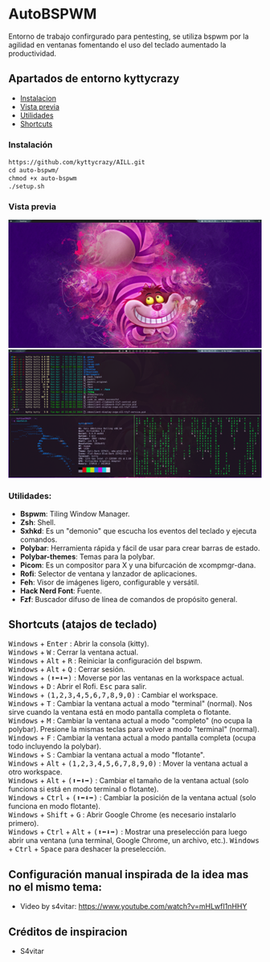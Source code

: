 # AutoBSPWM

Entorno de trabajo confirgurado para pentesting, se utiliza bspwm por la agilidad en ventanas fomentando el uso del teclado aumentado la productividad.

## Apartados de entorno kyttycrazy
* [Instalacion](#instalación)
* [Vista previa](#vista-previa)
* [Utilidades](#utilidades)
* [Shortcuts](#shortcuts-atajos-de-teclado)

### Instalación
```
https://github.com/kyttycrazy/AILL.git
cd auto-bspwm/
chmod +x auto-bspwm
./setup.sh
```
### Vista previa
![kytty]( /assets/1.png)
![kytty]( /assets/2.png)

### Utilidades:
- **Bspwm**: Tiling Window Manager.
- **Zsh**: Shell.
- **Sxhkd**: Es un "demonio" que escucha los eventos del teclado y ejecuta comandos.
- **Polybar**: Herramienta rápida y fácil de usar para crear barras de estado.
- **Polybar-themes**: Temas para la polybar.
- **Picom**: Es un compositor para X y una bifurcación de xcompmgr-dana.
- **Rofi**: Selector de ventana y lanzador de aplicaciones.
- **Feh**: Visor de imágenes ligero, configurable y versátil.
- **Hack Nerd Font**: Fuente.
- **Fzf**: Buscador difuso de línea de comandos de propósito general.

## Shortcuts (atajos de teclado)
<kbd>Windows</kbd> + <kbd>Enter</kbd> : Abrir la consola (kitty).  
<kbd>Windows</kbd> + <kbd>W</kbd> : Cerrar la ventana actual.  
<kbd>Windows</kbd> + <kbd>Alt</kbd> + <kbd>R</kbd> : Reiniciar la configuración del bspwm.  
<kbd>Windows</kbd> + <kbd>Alt</kbd> + <kbd>Q</kbd> : Cerrar sesión.  
<kbd>Windows</kbd> + <kbd>(⬆⬅⬇➡)</kbd> : Moverse por las ventanas en la workspace actual.  
<kbd>Windows</kbd> + <kbd>D</kbd> : Abrir el Rofi. <kbd>Esc</kbd> para salir.  
<kbd>Windows</kbd> + <kbd>(1,2,3,4,5,6,7,8,9,0)</kbd> : Cambiar el workspace.  
<kbd>Windows</kbd> + <kbd>T</kbd> : Cambiar la ventana actual a modo "terminal" (normal). Nos sirve cuando la ventana está en modo pantalla completa o flotante.  
<kbd>Windows</kbd> + <kbd>M</kbd> : Cambiar la ventana actual a modo "completo" (no ocupa la polybar). Presione la mismas teclas para volver a modo "terminal" (normal).  
<kbd>Windows</kbd> + <kbd>F</kbd> : Cambiar la ventana actual a modo pantalla completa (ocupa todo incluyendo la polybar).  
<kbd>Windows</kbd> + <kbd>S</kbd> : Cambiar la ventana actual a modo "flotante".  
<kbd>Windows</kbd> + <kbd>Alt</kbd> + <kbd>(1,2,3,4,5,6,7,8,9,0)</kbd> : Mover la ventana actual a otro workspace.  
<kbd>Windows</kbd> + <kbd>Alt</kbd> + <kbd>(⬆⬅⬇➡)</kbd> : Cambiar el tamaño de la ventana actual (solo funciona si está en modo terminal o flotante).  
<kbd>Windows</kbd> + <kbd>Ctrl</kbd> + <kbd>(⬆⬅⬇➡)</kbd> : Cambiar la posición de la ventana actual (solo funciona en modo flotante).  
<kbd>Windows</kbd> + <kbd>Shift</kbd> + <kbd>G</kbd> : Abrir Google Chrome (es necesario instalarlo primero).  
<kbd>Windows</kbd> + <kbd>Ctrl</kbd> + <kbd>Alt</kbd> + <kbd>(⬆⬅⬇➡)</kbd> : Mostrar una preselección para luego abrir una ventana (una terminal, Google Chrome, un archivo, etc.). <kbd>Windows</kbd> + <kbd>Ctrl</kbd> + <kbd>Space</kbd> para deshacer la preselección.  

## Configuración manual inspirada de la idea mas no el mismo tema:
- Video by s4vitar: https://www.youtube.com/watch?v=mHLwfI1nHHY

## Créditos de inspiracion
- S4vitar
